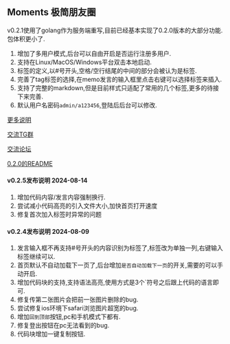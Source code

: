 ## Moments 极简朋友圈

v0.2.1使用了golang作为服务端重写,目前已经基本实现了0.2.0版本的大部分功能.包体积更小了.

1. 增加了多用户模式,后台可以自由开启是否运行注册多用户.
2. 支持在Linux/MacOS/Windows平台双击本地启动.
3. 标签的定义,以#号开头,空格/空行结尾的中间的部分会被认为是标签.
4. 完善了tag标签的选择,在memo发言的输入框里点击右键可以选择标签来插入.
5. 支持了完整的markdown,但是目前样式只适配了常用的几个标签,更多的待接下来完善.
6. 默认用户名密码`admin/a123456`,登陆后后台可以修改.

[更多说明](https://discussion.mblog.club/post/pto2hqoFzDKzZMpvoPZKYuP)

[交流TG群](https://t.me/simple_moments)

[交流论坛](https://discussion.mblog.club/)

[0.2.0的README](https://github.com/kingwrcy/moments/blob/master/README.md)


#### v0.2.5发布说明 2024-08-14

1. 增加代码内容/发言内容强制换行.
2. 尝试减小代码高亮的引入文件大小,加快首页打开速度
3. 修复首次加入标签时异常的问题

#### v0.2.4发布说明 2024-08-09

1. 发言输入框不再支持#号开头的内容识别为标签了,标签改为单独一列,右键输入标签继续可以.
2. 首页默认不自动加载下一页了,后台增加`是否自动加载下一页`的开关,需要的可以手动开启.
3. 增加代码块的支持,支持语法高亮,使用方式是3个`符号之后跟上代码的语言即可.
4. 修复传第二张图片会把前一张图片删除的bug.
5. 尝试修复ios环境下safari浏览图片超宽的bug.
6. 增加`回到顶部`按钮,pc和手机模式下都有.
7. 修复登出按钮在pc无法看到的bug.
8. 代码块增加一键复制按钮.